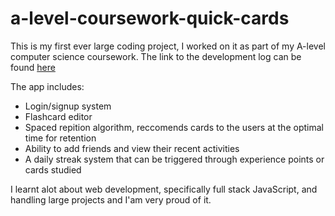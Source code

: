 # a-level-coursework-quick-cards

This is my first ever large coding project, I worked on it as part of my A-level computer science coursework. The link to the development log can be found [here](https://docs.google.com/document/d/1ElXS-qESd9GaZMQ0LvgqJQ2miLnIgWVxmXgKMjk3JDg/edit?usp=sharing)

The app includes:
- Login/signup system
- Flashcard editor
- Spaced repition algorithm, reccomends cards to the users at the optimal time for retention
- Ability to add friends and view their recent activities
- A daily streak system that can be triggered through experience points or cards studied

I learnt alot about web development, specifically full stack JavaScript, and handling large projects and I'am very proud of it.
